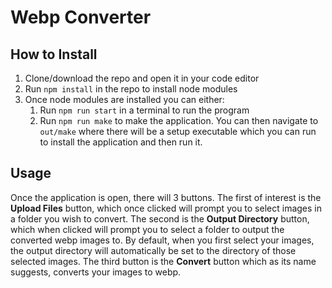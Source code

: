 # Webp Converter

## How to Install

1. Clone/download the repo and open it in your code editor
2. Run `npm install` in the repo to install node modules
3. Once node modules are installed you can either:
    1. Run `npm run start` in a terminal to run the program
    2. Run `npm run make` to make the application. You can then navigate to `out/make` where there will be a setup executable which you can run to install the application and then run it.

## Usage

Once the application is open, there will 3 buttons. The first of interest is the **Upload Files** button, which once clicked will prompt you to select images in a folder you wish to convert. The second is the **Output Directory** button, which when clicked will
prompt you to select a folder to output the converted webp images to. By default, when you first select your images, the output directory will automatically be set to the directory of those selected images. The third button is the **Convert** button which as its name suggests, converts your images to webp.
